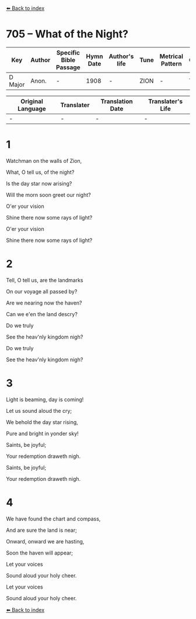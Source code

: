 [⬅️ Back to index](../README.md)

# 705 – What of the Night?

Key | Author   | Specific Bible Passage     |Hymn Date |Author's life |Tune |Metrical Pattern   |Composer/Source
-- | --------- | ---------------------------|----------|--------------|-----|-------------------|-------------  
D Major |Anon. |- |1908 |- |ZION |- |T. Hastings

Original Language | Translater | Translation Date   | Translater's Life  
----------------- | --------- | --------------------|-------------     
\- |- |- |-




# 1

Watchman on the walls of Zion,

What, O tell us, of the night?

Is the day star now arising?

Will the morn soon greet our night?

O'er your vision

Shine there now some rays of light?

O'er your vision

Shine there now some rays of light?



# 2

Tell, O tell us, are the landmarks

On our voyage all passed by?

Are we nearing now the haven?

Can we e'en the land descry?

Do we truly

See the heav'nly kingdom nigh?

Do we truly

See the heav'nly kingdom nigh?



# 3

Light is beaming, day is coming!

Let us sound aloud the cry;

We behold the day star rising,

Pure and bright in yonder sky!

Saints, be joyful;

Your redemption draweth nigh.

Saints, be joyful;

Your redemption draweth nigh.



# 4

We have found the chart and compass,

And are sure the land is near;

Onward, onward we are hasting,

Soon the haven will appear;

Let your voices

Sound aloud your holy cheer.

Let your voices

Sound aloud your holy cheer.

[⬅️ Back to index](../README.md)
